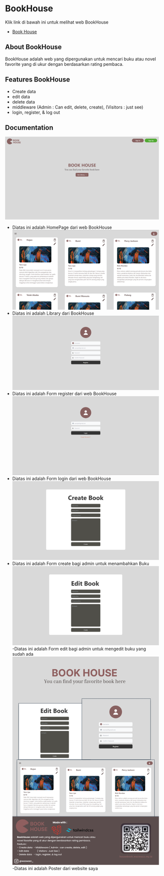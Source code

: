 
# BookHouse
Klik link di bawah ini untuk melihat web BookHouse

- [Book House](https://housebook.wazwazz.my.id/)




## About BookHouse
BookHouse adalah web yang dipergunakan untuk mencari buku atau novel favorite yang di ukur dengan berdasarkan rating pembaca.


## Features BookHouse

- Create data
- edit data
- delete data
- middleware (Admin : Can edit, delete, create), (Visitors : just see)
- login, register, & log out


## Documentation
![BookHouse Home](../shared-host-project/images/Screenshot%202023-04-05%20134109.png)
- Diatas ini adalah HomePage dari web BookHouse
![Library BookHouse](../shared-host-project/images/DatabaseBookHouse.png)
- Diatas ini adalah Library dari BookHouse
![Register](../shared-host-project/images/RegisterBookHouse.png)
- Diatas ini adalah Form register dari web BookHouse
![Login](../shared-host-project/images/LoginBookHouse.png)
- Diatas ini adalah Form login dari web BookHouse
![Create](../shared-host-project/images/CreateBookHouse.png)
- Diatas ini adalah Form create bagi admin untuk menambahkan Buku
![Edit](../shared-host-project/images/EditBookHouse.png)
-Diatas ini adalah Form edit bagi admin untuk mengedit buku yang sudah ada
![Poster](../shared-host-project/poster/BookHouse%20-%20Fawwaz.png)
-Diatas ini adalah Poster dari website saya

